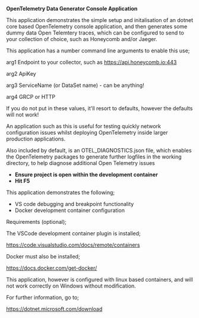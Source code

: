 <b>OpenTelemetry Data Generator Console Application</b>

This application demonstrates the simple setup and initalisation of an dotnet core based OpenTelemetry console application, and then generates some dummy data Open Telemtery traces, which can be configured to send to your collection of choice, such as Honeycomb and/or Jaeger.

This application has a number command line arguments to enable this use;

arg1
Endpoint to your collector, such as https://api.honeycomb.io:443

arg2 
ApiKey

arg3 
ServiceName (or DataSet name) - can be anything!

arg4
GRCP or HTTP

If you do not put in these values, it'll resort to defaults, however the defaults will not work!

An application such as this is useful for testing quickly network configuration issues whilst deploying OpenTelemetry inside larger production applications.

Also included by default, is an OTEL_DIAGNOSTICS.json file,
which enables the OpenTelemetry packages to generate further logfiles in the working directory, to help diagnose additional Open Telemetry issues

<ul>
<li><b>Ensure project is open within the development container</b></li>
<li><b>Hit F5</b></li>
</ul>

This application demonstrates the following;

<ul>
<li>VS code debugging and breakpoint functionality</li>
<li>Docker development container configuration</li>
</ul>

Requirements (optional);

The VSCode development container plugin is installed;

https://code.visualstudio.com/docs/remote/containers

Docker must also be installed;

https://docs.docker.com/get-docker/

This application, however is configured with linux based containers, and will not work correctly on Windows without modification.

For further information, go to;

https://dotnet.microsoft.com/download


